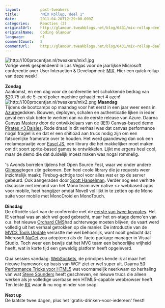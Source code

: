 ```yaml
---
layout:         post-tweakers
title:          "MIX Rollup, deel 1"
date:           2011-04-20T12:29:00.000Z
categories:     Reacties (2)
originalUrl:    http://glamour.tweakblogs.net/blog/6431/mix-rollup-deel-1.html
originalName:   Coding Glamour
language:       nl
commentCount:   2
commentUrl:     http://glamour.tweakblogs.net/blog/6431/mix-rollup-deel-1.html#reacties
---
```


   <p class="article">
  <img src="http://100procentjan.nl/tweakers/mix1.jpg" title="http://100procentjan.nl/tweakers/mix1.jpg"
  alt="http://100procentjan.nl/tweakers/mix1.jpg">
  <br>Vorige week gespendeerd in Las Vegas voor de jaarlijkse Microsoft conferentie
  over User Interaction &amp; Development: <a href="http://channel9.msdn.com/Events/MIX/MIX11"
  rel="external">MIX</a>. Hier een quick rollup van deze week!
  <br>
  <br>
<b>Zondag</b>
  <br>Aankomst, en een dag voor de conferentie het schokkende bedrag van $20.75
  uit de 5-card poker machine gehaald met 4 azen!
  <br>
  <img src="http://100procentjan.nl/tweakers/mix2.png" title="http://100procentjan.nl/tweakers/mix2.png"
  alt="http://100procentjan.nl/tweakers/mix2.png">
  <!--more-->
<b>Maandag</b>
  <br>Tijdens de bootcamps op maandag voor het eerst in een jaar weer eens in
  <a
  href="http://channel9.msdn.com/Events/MIX/MIX11/CMP04" rel="external">Azure</a>gedoken. Bouwen, deployen, schalen en authenticatie lijken in
    ieder geval een stuk beter te werken dan na de eerste release van Azure.
    Daarna <a href="http://channel9.msdn.com/events/MIX/MIX11/CMP06" rel="external">Canvas Mastery</a> door
    de ontwikkelaars van de (IE9) Canvas-based demo <a href="http://www.pirateslovedaisies.com/"
    rel="external">Pirates &lt;3 Daisies</a>. Rode draad in dit verhaal was
    dat canvas performance nogal fragiel is en dat er een shitload aan trucs
    nodig zijn om een fatsoenlijke framerate over te houden. Het werd gaandeweg
    dan ook een reclamepraatje voor <a href="http://easeljs.com/" rel="external">Easel JS</a>,
    een library die het makkelijker moet maken om dit soort sprite-based games
    te ontwikkelen. Lijkt me ergens heel cool, maar de demo die dat duidelijk
    moest maken was nogal rommelig.
    <br>
    <br>&apos;s Avonds borrelen tijdens het Open Source Fest, waar we onder andere
    <a
    href="http://getglimpse.com/" rel="external">Glimpse</a>tegen zijn gekomen. Een heel coole library die je requests
      weer inzichtelijk maakt; Firebug-achtige tool voor alles wat er op de server
      gebeurd. Ook aangeraden door <a href="http://twitter.com/#!/shanselman/status/58449911879958528"
      rel="external">Scott Hanselman</a>. Verder nog een verhitte discussie met
      iemand van het Mono team over native &lt;&gt; webbased apps voor mobile,
      heet hangijzer omdat Novell vol lijkt in te zetten op de Mono suite voor
      mobile met MonoDroid en MonoTouch.
      <br>
      <br>
<b>Dinsdag</b>
      <br>De offici&#xEB;le start van de conferentie met de <a href="http://channel9.msdn.com/events/mix/mix11/key01"
      rel="external">eerste van twee keynotes</a>. Het IE verhaal was an sich
      wel goed gebracht, maar het on-stage demo&apos;en van o.a. het nieuwe
      <a
      href="http://www.orchardproject.net/" rel="external">Orchard CMS</a>had achterwege moeten blijven; de vaart werd volledig uit
        het verhaal getrokken op die manier. De introductie van de <a href="http://www.microsoft.com/downloads/en/details.aspx?FamilyID=82cbd599-d29a-43e3-b78b-0f863d22811a&amp;displaylang=en"
        rel="external">MVC3 Tools Update</a> verrastte me wel behoorlijk, want nooit
        gedacht dat Microsoft <a href="http://nuget.codeplex.com/" rel="external">NuGet</a> zou
        adopteren als de-facto package manager in Visual Studio. Toch weer een
        bewijs dat het MVC team een behoorlijke vrijheid heeft, wat in korte tijd
        een geweldig platform heeft opgeleverd.
        <br>
        <br>Qua sessies vandaag: <a href="http://channel9.msdn.com/events/mix/mix11/HTM10"
        rel="external">WebSockets</a>, de principes kende ik al maar het nieuwe
        framework op basis van WCF ziet er wel super uit. Daarna <a href="http://channel9.msdn.com/events/mix/mix11/HTM01"
        rel="external">50 Performance Tricks voor HTML5</a> wat voornamelijk neerkwam
        op herhaling van wat <a href="http://www.stevesouders.com/blog/2009/04/23/even-faster-web-sites/"
        rel="external">Steve Sounders</a> heeft geschreven, en nieuwe trucs die
        alleen werken als je volledige userbase een HTML5-capable webbrowser heeft.
        Ten leste <a href="http://channel9.msdn.com/events/mix/mix11/EXT08" rel="external">RX</a> waar
        ik nu nog minder van snap.
        <br>
        <br>
<b>Next up</b>
        <br>De laatste twee dagen, plus het &apos;gratis-drinken-voor-iedereen&apos;
        feest!</p>
   